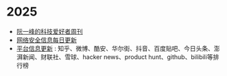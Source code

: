 # 2025

- [阮一峰的科技爱好者周刊](https://github.com/ruanyf/weekly)
- [网络安全信息每日更新](https://github.com/tanjiti/sec_profile)
- [平台信息更新](https://newsnow.busiyi.world/) : 知乎、微博、酷安、华尔街、抖音、百度贴吧、今日头条、澎湃新闻、财联社、雪球、hacker news、product hunt、github、bilibili等排行榜



